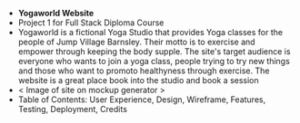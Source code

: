 * **Yogaworld Website** 
* Project 1 for Full Stack Diploma Course 
* Yogaworld is a fictional Yoga Studio that provides Yoga classes for the people of Jump Village Barnsley. Their motto is to exercise and empower through keeping the body supple. The site's target audience is everyone who wants to join a yoga class, people trying to try new things and those who want to promoto healthyness through exercise. The website is a great place book into the studio and book a session 
* < Image of site on mockup generator > 
* Table of Contents: User Experience, Design, Wireframe, Features, Testing, Deployment, Credits
